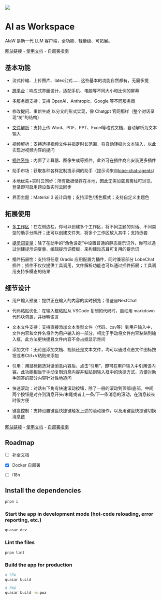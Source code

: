 ![](https://raw.githubusercontent.com/NitroRCr/AIaW/refs/heads/master/docs/public/combine.webp)

# AI as Workspace

AIaW 是新一代 LLM 客户端，全功能、轻量级、可拓展。

[网站链接](https://aiaw.app) - [使用文档](https://docs.aiaw.app/) - [自部署指南](https://docs.aiaw.app/self-host/)

## 基本功能

- 流式传输、上传图片、latex公式…… 这些基本的功能自然都有，无需多提

- [跨平台](https://docs.aiaw.app/usage/cross-platform.html)：响应式界面设计，适配手机、电脑等不同大小和比例的屏幕

- 多服务商支持：支持 OpenAI、Anthropic、Google 等不同服务商

- 修改提问、重新生成 以分叉的形式实现，像 Chatgpt 官网那样（整个对话呈现“树”的结构）

- [文件解析](https://docs.aiaw.app/usage/file-parse.html)：支持上传 Word、PDF、PPT、Excel等格式文档，自动解析为文本输入

- 视频解析：支持选择视频文件并指定时长范围，将自动转稿为文本输入，以此实现对视频内容的提问

- [插件系统](https://docs.aiaw.app/usage/plugins.html)：内置了计算器、图像生成等插件。此外可在插件商店安装更多插件

- 助手市场：获取各种各样定制提示词的助手（提示词来自[lobe-chat-agents](https://github.com/lobehub/lobe-chat-agents)）

- 本地优先+实时云同步：所有数据储存在本地，因此无需加载且离线可浏览。登录即可启用跨设备实时云同步

- 界面主题：Material 3 设计风格；支持深色/浅色模式；支持自定义主题色

## 拓展使用

- [多工作区](https://docs.aiaw.app/usage/workspaces.html)：在左侧边栏，你可以创建多个工作区，将不同主题的对话、不同类型的助手分隔开；还可以创建文件夹，将多个工作区放入其中；支持嵌套

- [提示词变量](https://docs.aiaw.app/usage/prompt-vars.html)：除了在助手的“角色设定”中设置普通的静态提示词外，你可以通过创建提示词变量、编辑提示词模板，来构建动态且可复用的提示词

- 插件拓展性：支持将任意 Gradio 应用配置为插件，同时兼容部分 LobeChat 插件；插件不仅仅提供工具调用，文件解析功能也可以通过插件拓展；工具调用支持多模态的结果

## 细节设计

- 用户输入预览：提供正在输入的内容的实时预览；借鉴自NextChat

- 代码粘贴优化：在输入框粘贴从 VSCode 复制的代码时，自动用 markdown 代码块包裹，并标明语言

- 文本文件支持：支持直接添加文本类型文件（代码、csv等）到用户输入中，文件内容和文件名将作为用户输入的一部分。相比于手动将文件内容粘贴到输入框，此方法更快捷且文件内容不会占据显示空间

- 添加文件：无论是添加文档、视频还是文本文件，均可以通过点击文件图标按钮或者Ctrl+V粘贴来添加

- 引用：用鼠标拖选对话消息内容后，点击“引用”，即可在用户输入中引用该内容。此功能相当于手动复制消息内容并粘贴到输入框中的快捷方式，方便对助手回答的部分内容针对性地追问

- 快速滚动：对话右下角有快速滚动按钮，除了一般的滚动到顶部/底部，中间两个按钮是对齐到消息开头/末尾或者上一条/下一条消息的滚动，在消息较长时很方便

- 键盘控制：支持设置键盘快捷键触发上述的滚动操作，以及用键盘快捷键切换消息链

[网站链接](https://aiaw.app) - [使用文档](https://docs.aiaw.app/) - [自部署指南](https://docs.aiaw.app/self-host/)

## Roadmap

- [ ] 补全文档

- [x] Docker 自部署

- [ ] i18n

## Install the dependencies
```bash
pnpm i
```

### Start the app in development mode (hot-code reloading, error reporting, etc.)
```bash
quasar dev
```

### Lint the files
```bash
pnpm lint
```

### Build the app for production
```bash
# SPA
quasar build

# PWA
quasar build -m pwa
```
